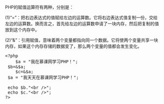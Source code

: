 <div class="entry-content">
<p align="left">PHP的赋值运算符有两种，分别是：</p>
<p align="left">(1)“=”：把右边表达式的值赋给左边的运算数。它将右边表达式值复制一份，交给左边的运算数。换而言之，首先给左边的运算数申请了一块内存，然后把复制的值放到这个内存中。</p>
<p align="left">(2)“&amp;”：引用赋值，意味着两个变量都指向同一个数据。它将使两个变量共享一块内存，如果这个内存存储的数据变了，那么两个变量的值都会发生变化。</p>

<pre>&lt;?php 
    $a = "我在慕课网学习PHP！";
 $b=&amp;$a;
    $c=&amp;$a;
 $a = "我天天在慕课网学习PHP！";
 
 echo $b."&lt;br /&gt;";
 echo $c."&lt;br /&gt;";
?&gt;</pre>
</div>
